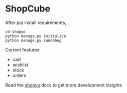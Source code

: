 # ShopCube

After pip install requirements,

```
cd shopyo
python manage.py initialise
python manage.py rundebug
```

Current features:

-  cart
-  wishlist
-  stock
-  orders

Read the [shopyo](https://shopyo.readthedocs.io/en/latest/) docs to get more development insights
